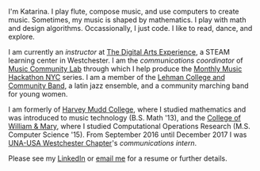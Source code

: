 I'm Katarina. I play flute, compose music, and use computers to create music. Sometimes, my music is shaped by mathematics. I play with math and design algorithms. Occassionally, I just code. I like to read, dance, and explore.

I am currently an *instructor* at [The Digital Arts Experience](https://www.thedae.com), a STEAM learning center in Westchester. I am the *communications coordinator* of [Music Community Lab](http://musiccommunitylab.org) through which I help produce the [Monthly Music Hackathon NYC](http://monthlymusichackathon.org) series. I am a member of the [Lehman College and Community Band](http://www.lehman.edu/academics/arts-humanities/music/community-band.php), a latin jazz ensemble, and a community marching band for young women.

I am formerly of [Harvey Mudd College](https://www.hmc.edu), where I studied mathematics and was introduced to music technology (B.S. Math '13), and the [College of William & Mary](http://www.wm.edu), where I studied Computational Operations Research (M.S. Computer Science '15). From September 2016 until December 2017 I was [UNA-USA Westchester Chapter](http://www.unawestchester.org)'s *communications intern*.

Please see my [LinkedIn](https://www.linkedin.com/in/katarinahoeger/) or [email me](mailto:katarina@katarinahoeger.com) for a resume or further details.

